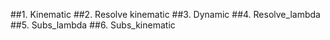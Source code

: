 ##1. Kinematic
##2. Resolve kinematic
##3. Dynamic
##4. Resolve_lambda
##5. Subs_lambda
##6. Subs_kinematic